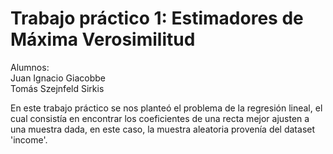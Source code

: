# Trabajo práctico 1: Estimadores de Máxima Verosimilitud

Alumnos: \
Juan Ignacio Giacobbe \
Tomás Szejnfeld Sirkis

En este trabajo práctico se nos planteó el problema de la regresión lineal, el cual consistía en encontrar los coeficientes de una recta mejor ajusten a una muestra dada, en este caso, la muestra aleatoria provenía del dataset 'income'. 
